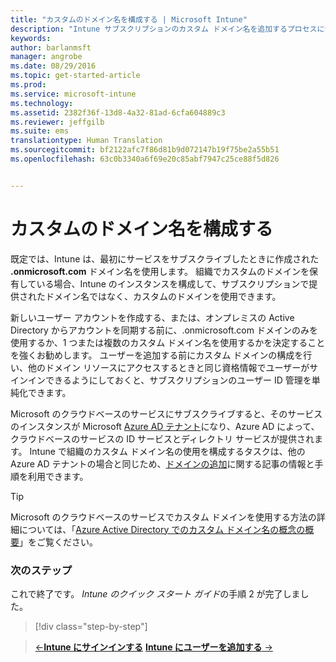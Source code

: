 ```yaml
---
title: "カスタムのドメイン名を構成する | Microsoft Intune"
description: "Intune サブスクリプションのカスタム ドメイン名を追加するプロセスについて説明します"
keywords: 
author: barlanmsft
manager: angrobe
ms.date: 08/29/2016
ms.topic: get-started-article
ms.prod: 
ms.service: microsoft-intune
ms.technology: 
ms.assetid: 2382f36f-13d8-4a32-81ad-6cfa604889c3
ms.reviewer: jeffgilb
ms.suite: ems
translationtype: Human Translation
ms.sourcegitcommit: bf2122afc7f86d81b9d072147b19f75be2a55b51
ms.openlocfilehash: 63c0b3340a6f69e20c85abf7947c25ce88f5d826


---
```



# カスタムのドメイン名を構成する

既定では、Intune は、最初にサービスをサブスクライブしたときに作成された **<domain>.onmicrosoft.com** ドメイン名を使用します。 組織でカスタムのドメインを保有している場合、Intune のインスタンスを構成して、サブスクリプションで提供されたドメイン名ではなく、カスタムのドメインを使用できます。

新しいユーザー アカウントを作成する、または、オンプレミスの Active Directory からアカウントを同期する前に、.onmicrosoft.com ドメインのみを使用するか、1 つまたは複数のカスタム ドメイン名を使用するかを決定することを強くお勧めします。 ユーザーを追加する前にカスタム ドメインの構成を行い、他のドメイン リソースにアクセスするときと同じ資格情報でユーザーがサインインできるようにしておくと、サブスクリプションのユーザー ID 管理を単純化できます。

Microsoft のクラウドベースのサービスにサブスクライブすると、そのサービスのインスタンスが Microsoft [Azure AD テナント](http://technet.microsoft.com/library/jj573650.aspx#BKMK_WhatIsAnAzureADTenant)になり、Azure AD によって、クラウドベースのサービスの ID サービスとディレクトリ サービスが提供されます。 Intune で組織のカスタム ドメイン名の使用を構成するタスクは、他の Azure AD テナントの場合と同じため、[ドメインの追加](https://azure.microsoft.com/documentation/articles/active-directory-add-domain/)に関する記事の情報と手順を利用できます。

> [!TIP]
> Microsoft のクラウドベースのサービスでカスタム ドメインを使用する方法の詳細については、「[Azure Active Directory でのカスタム ドメイン名の概念の概要](https://azure.microsoft.com/documentation/articles/active-directory-add-domain-concepts/)」をご覧ください。

### 次のステップ
これで終了です。 *Intune のクイック スタート ガイド*の手順 2 が完了しました。

>[!div class="step-by-step"]

>[&larr;**Intune にサインインする**](.\start-with-a-paid-subscription-to-microsoft-intune-step-1.md)     [**Intune にユーザーを追加する** &rarr;](.\start-with-a-paid-subscription-to-microsoft-intune-step-3.md)  



<!--HONumber=Aug16_HO5-->


